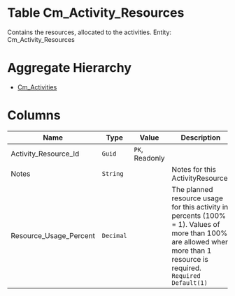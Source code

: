 # Table Cm_Activity_Resources

Contains the resources, allocated to the activities. Entity: Cm_Activity_Resources

# Aggregate Hierarchy

* [Cm_Activities](Cm_Activities.md)

# Columns

| Name | Type | Value | Description |
| - | - | - | --- |
|Activity_Resource_Id|`Guid`|`PK`, Readonly||
|Notes|`String`||Notes for this ActivityResource. |
|Resource_Usage_Percent|`Decimal`||The planned resource usage for this activity in percents (100% = 1). Values of more than 100% are allowed when more than 1 resource is required. `Required` `Default(1)` |
